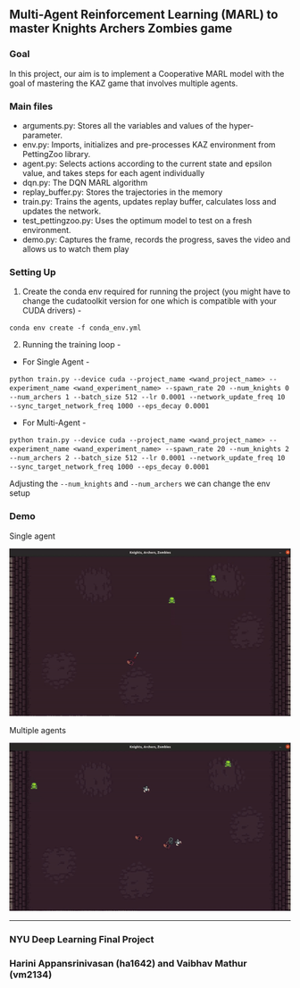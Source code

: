 ## Multi-Agent Reinforcement Learning (MARL) to master Knights Archers Zombies game

### Goal
In this project, our aim is to implement a Cooperative MARL model with the goal of mastering the KAZ game that involves multiple agents.

### Main files

- arguments.py: Stores all the variables and values of the hyper-parameter.
- env.py: Imports, initializes and pre-processes KAZ environment from PettingZoo library.
- agent.py: Selects actions according to the current state and epsilon value, and takes steps for each agent individually
- dqn.py: The DQN MARL algorithm
- replay_buffer.py: Stores the trajectories in the memory
- train.py: Trains the agents, updates replay buffer, calculates loss and updates the network.
- test_pettingzoo.py: Uses the optimum model to test on a fresh environment.
- demo.py: Captures the frame, records the progress, saves the video and allows us to watch them play

### Setting Up
1. Create the conda env required for running the project (you might have to change the cudatoolkit version for one which is compatible with your CUDA drivers) -
```
conda env create -f conda_env.yml
```

2. Running the training loop -
 - For Single Agent -
```
python train.py --device cuda --project_name <wand_project_name> --experiment_name <wand_experiment_name> --spawn_rate 20 --num_knights 0 --num_archers 1 --batch_size 512 --lr 0.0001 --network_update_freq 10 --sync_target_network_freq 1000 --eps_decay 0.0001
```

- For Multi-Agent -
```
python train.py --device cuda --project_name <wand_project_name> --experiment_name <wand_experiment_name> --spawn_rate 20 --num_knights 2 --num_archers 2 --batch_size 512 --lr 0.0001 --network_update_freq 10 --sync_target_network_freq 1000 --eps_decay 0.0001
```

Adjusting the ```--num_knights``` and ```--num_archers``` we can change the env setup

### Demo
Single agent

![](Single_agent.gif)

Multiple agents

![](Multi_agents.gif)

---
### NYU Deep Learning Final Project
### Harini Appansrinivasan (ha1642) and Vaibhav Mathur (vm2134)
